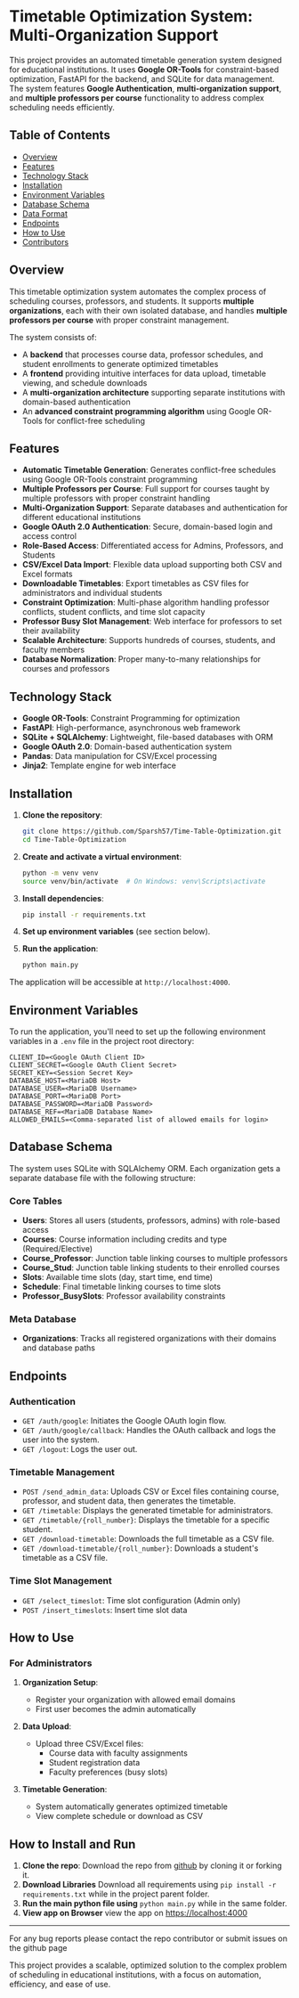 # Timetable Optimization System: Multi-Organization Support

This project provides an automated timetable generation system designed for educational institutions. It uses **Google OR-Tools** for constraint-based optimization, FastAPI for the backend, and SQLite for data management. The system features **Google Authentication**, **multi-organization support**, and **multiple professors per course** functionality to address complex scheduling needs efficiently.

## Table of Contents

- [Overview](#overview)
- [Features](#features)
- [Technology Stack](#technology-stack)
- [Installation](#installation)
- [Environment Variables](#environment-variables)
- [Database Schema](#database-schema)
- [Data Format](#data-format)
- [Endpoints](#endpoints)
- [How to Use](#how-to-use)
- [Contributors](#contributors)
  
## Overview

This timetable optimization system automates the complex process of scheduling courses, professors, and students. It supports **multiple organizations**, each with their own isolated database, and handles **multiple professors per course** with proper constraint management.

The system consists of:
- A **backend** that processes course data, professor schedules, and student enrollments to generate optimized timetables
- A **frontend** providing intuitive interfaces for data upload, timetable viewing, and schedule downloads
- A **multi-organization architecture** supporting separate institutions with domain-based authentication
- An **advanced constraint programming algorithm** using Google OR-Tools for conflict-free scheduling

## Features

- **Automatic Timetable Generation**: Generates conflict-free schedules using Google OR-Tools constraint programming
- **Multiple Professors per Course**: Full support for courses taught by multiple professors with proper constraint handling
- **Multi-Organization Support**: Separate databases and authentication for different educational institutions
- **Google OAuth 2.0 Authentication**: Secure, domain-based login and access control
- **Role-Based Access**: Differentiated access for Admins, Professors, and Students
- **CSV/Excel Data Import**: Flexible data upload supporting both CSV and Excel formats
- **Downloadable Timetables**: Export timetables as CSV files for administrators and individual students
- **Constraint Optimization**: Multi-phase algorithm handling professor conflicts, student conflicts, and time slot capacity
- **Professor Busy Slot Management**: Web interface for professors to set their availability
- **Scalable Architecture**: Supports hundreds of courses, students, and faculty members
- **Database Normalization**: Proper many-to-many relationships for courses and professors

## Technology Stack

- **Google OR-Tools**: Constraint Programming for optimization
- **FastAPI**: High-performance, asynchronous web framework
- **SQLite + SQLAlchemy**: Lightweight, file-based databases with ORM
- **Google OAuth 2.0**: Domain-based authentication system
- **Pandas**: Data manipulation for CSV/Excel processing
- **Jinja2**: Template engine for web interface

## Installation

1. **Clone the repository**:
   ```bash
   git clone https://github.com/Sparsh57/Time-Table-Optimization.git
   cd Time-Table-Optimization
   ```

2. **Create and activate a virtual environment**:
   ```bash
   python -m venv venv
   source venv/bin/activate  # On Windows: venv\Scripts\activate
   ```

3. **Install dependencies**:
   ```bash
   pip install -r requirements.txt
   ```

4. **Set up environment variables** (see section below).

5. **Run the application**:
   ```bash
   python main.py
   ```

The application will be accessible at `http://localhost:4000`.

## Environment Variables

To run the application, you'll need to set up the following environment variables in a `.env` file in the project root directory:

```plaintext
CLIENT_ID=<Google OAuth Client ID>
CLIENT_SECRET=<Google OAuth Client Secret>
SECRET_KEY=<Session Secret Key>
DATABASE_HOST=<MariaDB Host>
DATABASE_USER=<MariaDB Username>
DATABASE_PORT=<MariaDB Port>
DATABASE_PASSWORD=<MariaDB Password>
DATABASE_REF=<MariaDB Database Name>
ALLOWED_EMAILS=<Comma-separated list of allowed emails for login>
```

## Database Schema

The system uses SQLite with SQLAlchemy ORM. Each organization gets a separate database file with the following structure:

### Core Tables
- **Users**: Stores all users (students, professors, admins) with role-based access
- **Courses**: Course information including credits and type (Required/Elective)
- **Course_Professor**: Junction table linking courses to multiple professors
- **Course_Stud**: Junction table linking students to their enrolled courses
- **Slots**: Available time slots (day, start time, end time)
- **Schedule**: Final timetable linking courses to time slots
- **Professor_BusySlots**: Professor availability constraints

### Meta Database
- **Organizations**: Tracks all registered organizations with their domains and database paths


## Endpoints

### Authentication

- `GET /auth/google`: Initiates the Google OAuth login flow.
- `GET /auth/google/callback`: Handles the OAuth callback and logs the user into the system.
- `GET /logout`: Logs the user out.

### Timetable Management

- `POST /send_admin_data`: Uploads CSV or Excel files containing course, professor, and student data, then generates the timetable.
- `GET /timetable`: Displays the generated timetable for administrators.
- `GET /timetable/{roll_number}`: Displays the timetable for a specific student.
- `GET /download-timetable`: Downloads the full timetable as a CSV file.
- `GET /download-timetable/{roll_number}`: Downloads a student's timetable as a CSV file.

### Time Slot Management
- `GET /select_timeslot`: Time slot configuration (Admin only)
- `POST /insert_timeslots`: Insert time slot data

## How to Use

### For Administrators

1. **Organization Setup**:
   - Register your organization with allowed email domains
   - First user becomes the admin automatically

2. **Data Upload**:
   - Upload three CSV/Excel files:
     - Course data with faculty assignments
     - Student registration data
     - Faculty preferences (busy slots)

3. **Timetable Generation**:
   - System automatically generates optimized timetable
   - View complete schedule or download as CSV

## How to Install and Run

1. **Clone the repo**: Download the repo from [github](https://github.com/Sparsh57/Time-Table-Optimization/) by cloning it or forking it.
2. **Download Libraries** Download all requirements using  ```pip install -r requirements.txt``` while in the project parent folder.
3. **Run the main python file using** ```python main.py``` while in the same folder.
4. **View app on Browser** view the app on [https://localhost:4000](https://localhost:4000)
     
---
For any bug reports please contact the repo contributor or submit issues on the github page

This project provides a scalable, optimized solution to the complex problem of scheduling in educational institutions, with a focus on automation, efficiency, and ease of use.
